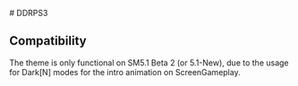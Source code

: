 # DDRPS3

## Compatibility
The theme is only functional on SM5.1 Beta 2 (or 5.1-New), due to the usage for Dark[N] modes for the intro animation on ScreenGameplay.
